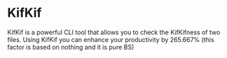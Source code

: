 # KifKif

KifKif is a powerful CLI tool that allows you to check the KifKifness of two files.
Using KifKif you can enhance your productivity by 265.667% (this factor is based on nothing and it is pure BS)
